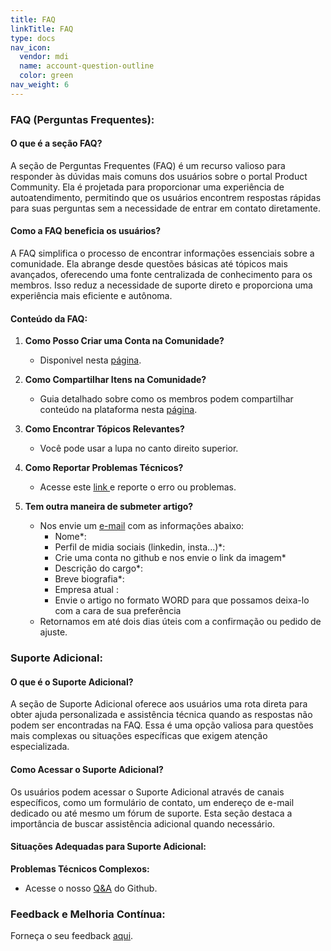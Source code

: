 ```yaml
---
title: FAQ
linkTitle: FAQ
type: docs
nav_icon:
  vendor: mdi
  name: account-question-outline
  color: green
nav_weight: 6
---
```

### FAQ (Perguntas Frequentes):

#### O que é a seção FAQ?

A seção de Perguntas Frequentes (FAQ) é um recurso valioso para responder às dúvidas mais comuns dos usuários sobre o portal Product Community. Ela é projetada para proporcionar uma experiência de autoatendimento, permitindo que os usuários encontrem respostas rápidas para suas perguntas sem a necessidade de entrar em contato diretamente.

#### Como a FAQ beneficia os usuários?

A FAQ simplifica o processo de encontrar informações essenciais sobre a comunidade. Ela abrange desde questões básicas até tópicos mais avançados, oferecendo uma fonte centralizada de conhecimento para os membros. Isso reduz a necessidade de suporte direto e proporciona uma experiência mais eficiente e autônoma.

#### Conteúdo da FAQ:

1. **Como Posso Criar uma Conta na Comunidade?**

   * Disponivel nesta [página](../criacaodeperfil).
2. **Como Compartilhar Itens na Comunidade?**

   * Guia detalhado sobre como os membros podem compartilhar conteúdo na plataforma nesta [página](../enviandoartigos).
3. **Como Encontrar Tópicos Relevantes?**

   * Você pode usar a lupa no canto direito superior.
4. **Como Reportar Problemas Técnicos?**

   * Acesse este [link ](https://github.com/diogoguilhen/ProductCommunity/discussions)e reporte o erro ou problemas.
5. **Tem outra maneira de submeter artigo?**

   * Nos envie um [e-mail](mailto:contato@diogoguilhen.com.br) com as informações abaixo:
     * Nome*:
     * Perfil de midia sociais (linkedin, insta...)*:
     * Crie uma conta no github e nos envie o link da imagem*
     * Descrição do cargo*:
     * Breve biografia*:
     * Empresa atual :
     * Envie o artigo no formato WORD para que possamos deixa-lo com a cara de sua preferência
   * Retornamos em até dois dias úteis com a confirmação ou pedido de ajuste.

### Suporte Adicional:

#### O que é o Suporte Adicional?

A seção de Suporte Adicional oferece aos usuários uma rota direta para obter ajuda personalizada e assistência técnica quando as respostas não podem ser encontradas na FAQ. Essa é uma opção valiosa para questões mais complexas ou situações específicas que exigem atenção especializada.

#### Como Acessar o Suporte Adicional?

Os usuários podem acessar o Suporte Adicional através de canais específicos, como um formulário de contato, um endereço de e-mail dedicado ou até mesmo um fórum de suporte. Esta seção destaca a importância de buscar assistência adicional quando necessário.

#### Situações Adequadas para Suporte Adicional:

**Problemas Técnicos Complexos:**

* Acesse o nosso [Q&amp;A](https://github.com/diogoguilhen/ProductCommunity/discussions/categories/q-a) do Github.

### Feedback e Melhoria Contínua:

Forneça o seu feedback [aqui](https://github.com/diogoguilhen/ProductCommunity/discussions/categories/ideas).
